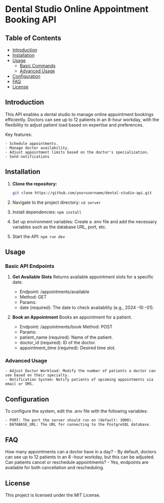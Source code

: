 # Dental Studio Online Appointment Booking API

## Table of Contents

- [Introduction](#introduction)
- [Installation](#installation)
- [Usage](#usage)
  - [Basic Commands](#basic-commands)
  - [Advanced Usage](#advanced-usage)
- [Configuration](#configuration)
- [FAQ](#faq)
- [License](#license)

## Introduction
This API enables a dental studio to manage online appointment bookings efficiently. Doctors can see up to 12 patients in an 8-hour workday, with the flexibility to adjust patient load based on expertise and preferences.

Key features:

    - Schedule appointments.
    - Manage doctor availability.
    - Adjust appointment limits based on the doctor's specialization.
    - Send notifications

## Installation

1. **Clone the repository:**
   ```bash
   git clone https://github.com/yourusername/dental-studio-api.git

2. Navigate to the project directory:
    `cd server`

3. Install dependencies:
    `npm install`

4. Set up environment variables: Create a .env file and add the necessary variables such as the database URL, port, etc.

5. Start the API:
    `npm run dev`

## Usage
### Basic API Endpoints
1. **Get Available Slots**
Returns available appointment slots for a specific date.

    - Endpoint: /appointments/available
    - Method: GET
    - Params:
    - date (required): The date to check availability (e.g., 2024   -10    -01).

2. **Book an Appointment**
Books an appointment for a patient.

    - Endpoint: /appointments/book
Method: POST
    - Params:
    - patient_name (required): Name of the patient.
    - doctor_id (required): ID of the doctor.
    - appointment_time (required): Desired time slot.

### Advanced Usage
    - Adjust Doctor Workload: Modify the number of patients a doctor can see based on their specialty.
    - Notification System: Notify patients of upcoming appointments via email or SMS.

## Configuration
To configure the system, edit the .env file with the following variables:

    - PORT: The port the server should run on (default: 3000).
    - DATABASE_URL: The URL for connecting to the PostgreSQL database.

## FAQ
How many appointments can a doctor have in a day?
    - By default, doctors can see up to 12 patients in an 8 -hour workday, but this can be adjusted.
Can patients cancel or reschedule appointments?
    - Yes, endpoints are available for both cancellation and rescheduling.

## License
This project is licensed under the MIT License.


